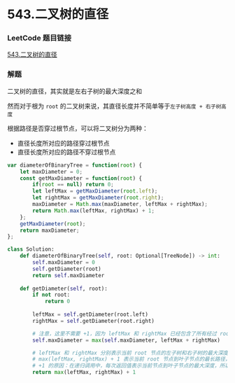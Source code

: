 # 543.二叉树的直径

### LeetCode 题目链接

[543.二叉树的直径](https://leetcode.cn/problems/diameter-of-binary-tree/)

### 解题

二叉树的直径，其实就是左右子树的最大深度之和

然而对于根为 `root` 的二叉树来说，其直径长度并不简单等于`左子树高度 + 右子树高度`

根据路径是否穿过根节点，可以将二叉树分为两种：
- 直径长度所对应的路径穿过根节点
- 直径长度所对应的路径不穿过根节点

```js
var diameterOfBinaryTree = function(root) {
    let maxDiameter = 0;
    const getMaxDiameter = function(root) {
        if(root == null) return 0;
        let leftMax = getMaxDiameter(root.left);
        let rightMax = getMaxDiameter(root.right);
        maxDiameter = Math.max(maxDiameter, leftMax + rightMax);
        return Math.max(leftMax, rightMax) + 1;
    };
    getMaxDiameter(root);
    return maxDiameter;
};
```
```python
class Solution:
    def diameterOfBinaryTree(self, root: Optional[TreeNode]) -> int:
        self.maxDiameter = 0
        self.getDiameter(root)
        return self.maxDiameter
    
    def getDiameter(self, root):
        if not root:
            return 0
        
        leftMax = self.getDiameter(root.left)
        rightMax = self.getDiameter(root.right)

        # 注意，这里不需要 +1，因为 leftMax 和 rightMax 已经包含了所有经过 root 的节点数总和，不需要再额外增加。
        self.maxDiameter = max(self.maxDiameter, leftMax + rightMax)

        # leftMax 和 rightMax 分别表示当前 root 节点的左子树和右子树的最大深度
        # max(leftMax, rightMax) + 1 表示当前 root 节点到叶子节点的最长路径，即当前节点的深度
        # +1 的原因：在递归调用中，每次返回值表示当前节点到叶子节点的最大深度，所以需在子节点的深度 max(leftMax, rightMax) 基础上再加上当前节点自身的深度 1
        return max(leftMax, rightMax) + 1
```
